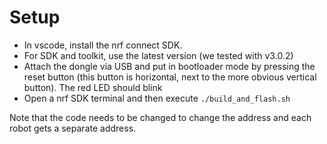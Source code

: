# Setup

- In vscode, install the nrf connect SDK.
- For SDK and toolkit, use the latest version (we tested with v3.0.2)
- Attach the dongle via USB and put in bootloader mode by pressing the reset button (this button is horizontal, next to the more obvious vertical button). The red LED should blink
- Open a nrf SDK terminal and then execute `./build_and_flash.sh`

Note that the code needs to be changed to change the address and each robot gets a separate address.

